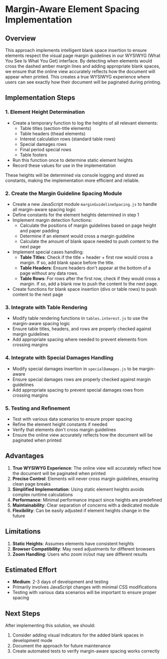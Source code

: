 # Margin-Aware Element Spacing Implementation

## Overview

This approach implements intelligent blank space insertion to ensure elements respect the visual page margin guidelines in our WYSIWYG (What You See Is What You Get) interface. By detecting when elements would cross the dashed amber margin lines and adding appropriate blank spaces, we ensure that the online view accurately reflects how the document will appear when printed. This creates a true WYSIWYG experience where users can see exactly how their document will be paginated during printing.

## Implementation Steps

### 1\. Element Height Determination

*   Create a temporary function to log the heights of all relevant elements:
    *   Table titles (section-title elements)
    *   Table headers (thead elements)
    *   Interest calculation rows (standard table rows)
    *   Special damages rows
    *   Final period special rows
    *   Table footers
*   Run this function once to determine static element heights
*   Record these values for use in the implementation

These heights will be determined via console logging and stored as constants, making the implementation more efficient and reliable.

### 2\. Create the Margin Guideline Spacing Module

*   Create a new JavaScript module `marginGuidelineSpacing.js` to handle all margin-aware spacing logic
*   Define constants for the element heights determined in step 1
*   Implement margin detection functions:
    *   Calculate the positions of margin guidelines based on page height and paper padding
    *   Determine if an element would cross a margin guideline
    *   Calculate the amount of blank space needed to push content to the next page
*   Implement special cases handling:
    *   **Table Titles**: Check if the title + header + first row would cross a margin. If so, add blank space before the title.
    *   **Table Headers**: Ensure headers don't appear at the bottom of a page without any data rows.
    *   **Table Rows**: For rows after the first row, check if they would cross a margin. If so, add a blank row to push the content to the next page.
*   Create functions for blank space insertion (divs or table rows) to push content to the next page

### 3\. Integrate with Table Rendering

*   Modify table rendering functions in `tables.interest.js` to use the margin-aware spacing logic
*   Ensure table titles, headers, and rows are properly checked against margin guidelines
*   Add appropriate spacing where needed to prevent elements from crossing margins

### 4\. Integrate with Special Damages Handling

*   Modify special damages insertion in `specialDamages.js` to be margin-aware
*   Ensure special damages rows are properly checked against margin guidelines
*   Add appropriate spacing to prevent special damages rows from crossing margins

### 5\. Testing and Refinement

*   Test with various data scenarios to ensure proper spacing
*   Refine the element height constants if needed
*   Verify that elements don't cross margin guidelines
*   Ensure the online view accurately reflects how the document will be paginated when printed

## Advantages

1.  **True WYSIWYG Experience**: The online view will accurately reflect how the document will be paginated when printed
2.  **Precise Control**: Elements will never cross margin guidelines, ensuring clean page breaks
3.  **Simplified Implementation**: Using static element heights avoids complex runtime calculations
4.  **Performance**: Minimal performance impact since heights are predefined
5.  **Maintainability**: Clear separation of concerns with a dedicated module
6.  **Flexibility**: Can be easily adjusted if element heights change in the future

## Limitations

1.  **Static Heights**: Assumes elements have consistent heights
2.  **Browser Compatibility**: May need adjustments for different browsers
3.  **Zoom Handling**: Users who zoom in/out may see different results

## Estimated Effort

*   **Medium**: 2-3 days of development and testing
*   Primarily involves JavaScript changes with minimal CSS modifications
*   Testing with various data scenarios will be important to ensure proper spacing

## Next Steps

After implementing this solution, we should:

1.  Consider adding visual indicators for the added blank spaces in development mode
2.  Document the approach for future maintenance
3.  Create automated tests to verify margin-aware spacing works correctly
